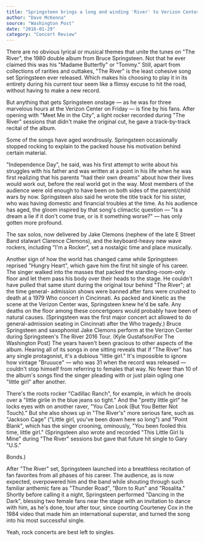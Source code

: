 ```yaml
---
title: "Springsteen brings a long and winding 'River' to Verizon Center"
author: "Dave McKenna"
source: "Washington Post"
date: "2016-01-29"
category: "Concert Review"
---
```


There are no obvious lyrical or musical themes that unite the tunes on "The River", the 1980 double album from Bruce Springsteen. Not that he ever claimed this was his "Madame Butterfly" or "Tommy." Still, apart from collections of rarities and outtakes, "The River" is the least cohesive song set Springsteen ever released. Which makes his choosing to play it in its entirety during his current tour seem like a flimsy excuse to hit the road, without having to make a new record.

But anything that gets Springsteen onstage — as he was for three marvelous hours at the Verizon Center on Friday — is fine by his fans. After opening with "Meet Me in the City", a light rocker recorded during "The River" sessions that didn't make the original cut, he gave a track-by-track recital of the album.

Some of the songs have aged wondrously. Springsteen occasionally stopped rocking to explain to the packed house his motivation behind certain material.

"Independence Day", he said, was his first attempt to write about his struggles with his father and was written at a point in his life when he was first realizing that his parents "had their own dreams" about how their lives would work out, before the real world got in the way. Most members of the audience were old enough to have been on both sides of the parent/child wars by now. Springsteen also said he wrote the title track for his sister, who was having domestic and financial troubles at the time. As his audience has aged, the gloom inspired by that song's climactic question — "Is a dream a lie if it don't come true, or is it something worse?" — has only gotten more profound.

The sax solos, now delivered by Jake Clemons (nephew of the late E Street Band stalwart Clarence Clemons), and the keyboard-heavy new wave rockers, including "I'm a Rocker", set a nostalgic time and place musically.

Another sign of how the world has changed came while Springsteen reprised "Hungry Heart", which gave him the first hit single of his career. The singer walked into the masses that packed the standing-room-only floor and let them pass his body over their heads to the stage. He couldn't have pulled that same stunt during the original tour behind "The River"; at the time general- admission shows were banned after fans were crushed to death at a 1979 Who concert in Cincinnati. As packed and kinetic as the scene at the Verizon Center was, Springsteen knew he'd be safe. Any deaths on the floor among these concertgoers would probably have been of natural causes. (Springsteen was the first major concert act allowed to do general-admission seating in Cincinnati after the Who tragedy.) Bruce Springsteen and saxophonist Jake Clemons perform at the Verizon Center during Springsteen's The River 2016 Tour. (Kyle Gustafson/For The Washington Post) The years haven't been gracious to other aspects of the album. Hearing all of its songs in one sitting reveals that if "The River" has any single protagonist, it's a dubious "little girl." It's impossible to ignore how vintage "Bruuuce" — who was 31 when the record was released — couldn't stop himself from referring to females that way. No fewer than 10 of the album's songs find the singer pleading with or just plain ogling one "little girl" after another.

There's the roots rocker "Cadillac Ranch", for example, in which he drools over a "little girlie in the blue jeans so tight." And the "pretty little girl" he locks eyes with on another raver, "You Can Look (But You Better Not Touch)." But she also shows up in "The River's" more serious fare, such as "Jackson Cage" ("Little girl, you've been down here so long") and "Point Blank", which has the singer crooning, ominously, "You been fooled this time, little girl." (Springsteen also wrote and recorded "This Little Girl Is Mine" during "The River" sessions but gave that future hit single to Gary "U.S."

Bonds.)

After "The River" set, Springsteen launched into a breathless recitation of fan favorites from all phases of his career. The audience, as is now expected, overpowered him and the band while shouting through such familiar anthemic fare as "Thunder Road", "Born to Run" and "Rosalita." Shortly before calling it a night, Springsteen performed "Dancing in the Dark", blessing two female fans near the stage with an invitation to dance with him, as he's done, tour after tour, since courting Courteney Cox in the 1984 video that made him an international superstar, and turned the song into his most successful single.

Yeah, rock concerts are best left to singles.

